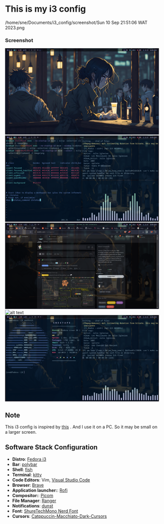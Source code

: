 # This is my i3 config
/home/sne/Documents/i3_config/screenshot/Sun 10 Sep 21:51:06 WAT 2023.png

### Screenshot
![alt text](/screenshot/srshot1.png)
![alt text](/screenshot/srshot2.png)
![alt text](/screenshot/srshot3.png)
![alt text](/screenshot/srshot4.png)
![alt text](/screenshot/srshot5.png)

## Note
This i3 config is inspired  by [this](https://github.com/Vallen217/dotfiles) .
And I use it on a PC. So it may be small on a larger screen.


## Software Stack Configuration
- **Distro**: [Fedora i3](https://fedoraproject.org/spins/)
- **Bar**: [polybar](https://github.com/polybar/polybar)
- **Shell**: [fish](https://fishshell.com/)
- **Terminal**: [kitty](https://sw.kovidgoyal.net/kitty/)
- **Code Editors**: Vim, [Visual Studio Code ](https://code.visualstudio.com/)
- **Browser**: [Brave](https://brave.com/)
- **Application launcher:**: [Rofi](https://github.com/davatorium/rofi)
- **Compositor:**: [Picom](https://github.com/yshui/picom)
- **File Manager**: [Ranger](https://github.com/ranger/ranger)
- **Notifications**: [dunst](https://github.com/dunst-project/dunst)
- **Font**: [ShureTechMono Nerd Font](https://www.nerdfonts.com/font-downloads)
- **Cursors**: [Catppuccin-Macchiato-Dark-Cursors](https://github.com/catppuccin/cursors)
